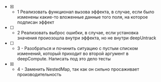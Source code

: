 - [x] - 1 Реализовать функционал вызова эффекта, в случае, если было изменены какие-то вложенные данные того поля, на которое подписан эффект
- [ ] - 2 Реализовать выброс ошибки, в случае, если установка значения проиозошла внутри эффекта, но не внутри deepUntrack
- [ ] - 3 - Разобраться и починить ситуацию с пустым списком изменений, который приходит во второй аргумент в deepCompute. Написать под это дело тесты
- [x] - 4 - Заменить NestedMap, так как он сильно просаживает производительность
